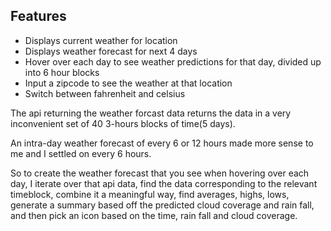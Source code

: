 ## Features

- Displays current weather for location
- Displays weather forecast for next 4 days
- Hover over each day to see weather predictions for that day, divided up into 6 hour blocks
- Input a zipcode to see the weather at that location
- Switch between fahrenheit and celsius

The api returning the weather forcast data returns the data in a very inconvenient set of 40 3-hours blocks of time(5 days). 

An intra-day weather forecast of every 6 or 12 hours made more sense to me and I settled on every 6 hours. 

So to create the weather forecast that you see when hovering over each day, I iterate over that api data, find the data corresponding to the relevant timeblock, combine it a meaningful way, find averages, highs, lows, generate a summary based off the predicted cloud coverage and rain fall, and then pick an icon based on the time, rain fall and cloud coverage. 

